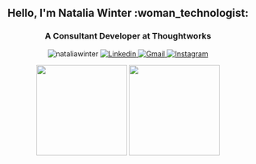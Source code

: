 <h2 align="center">Hello, I'm Natalia Winter :woman_technologist:</h1>

<h3 align="center">A Consultant Developer at Thoughtworks</h3>

<p align="center">
  <img src="https://komarev.com/ghpvc/?username=nataliawinter&color=green" alt="nataliawinter" />
  
  <a href="https://www.linkedin.com/in/nataliajohannwinter/">
    <img src="https://img.shields.io/badge/-Linkedin-0077B5?style=flat-square&logo=Linkedin&logoColor=white" alt="Linkedin" />
  </a>
  <a href="mailto:nataliawinter@gmail.com">
    <img src="https://img.shields.io/badge/Gmail-c5392a?style=flat-square&logo=Gmail&logoColor=white&link=mailto:nataliawinter@gmail.com)](mailto:nataliawinter@gmail.com" alt="Gmail" />
  </a>
  <a href="https://www.instagram.com/nataliajwinter">
    <img src="https://img.shields.io/badge/-Instagram-f797a5?style=flat-square&logo=Instagram&logoColor=white&link=https://www.instagram.com/nataliajwinter)](https://www.instagram.com/nataliajwinter" alt="Instagram" />
  </a>
</p>

<div align="center">
  <img height="180em" src="https://github-readme-stats.vercel.app/api/top-langs/?username=nataliawinter&layout=compact&langs_count=16&count_private=true&theme=dracula" />
  <img height="180em" src="https://github-readme-stats.vercel.app/api?username=nataliawinter&show_icons=true&count_private=true&theme=dracula&include_all_commits=true" />
</div>
